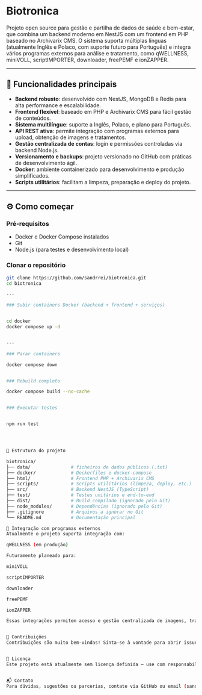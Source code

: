 # Biotronica

Projeto open source para gestão e partilha de dados de saúde e bem-estar, que combina um backend moderno em NestJS com um frontend em PHP baseado no Archivarix CMS. O sistema suporta múltiplas línguas (atualmente Inglês e Polaco, com suporte futuro para Português) e integra vários programas externos para análise e tratamento, como qWELLNESS, miniVOLL, scriptIMPORTER, downloader, freePEMF e ionZAPPER.

---

## 🚀 Funcionalidades principais

- **Backend robusto**: desenvolvido com NestJS, MongoDB e Redis para alta performance e escalabilidade.
- **Frontend flexível**: baseado em PHP e Archivarix CMS para fácil gestão de conteúdos.
- **Sistema multilíngue**: suporte a Inglês, Polaco, e plano para Português.
- **API REST ativa**: permite integração com programas externos para upload, obtenção de imagens e tratamentos.
- **Gestão centralizada de contas**: login e permissões controladas via backend Node.js.
- **Versionamento e backups**: projeto versionado no GitHub com práticas de desenvolvimento ágil.
- **Docker**: ambiente containerizado para desenvolvimento e produção simplificados.
- **Scripts utilitários**: facilitam a limpeza, preparação e deploy do projeto.

---

## ⚙️ Como começar

### Pré-requisitos

- Docker e Docker Compose instalados
- Git
- Node.js (para testes e desenvolvimento local)

### Clonar o repositório

```bash
git clone https://github.com/sandrrei/biotronica.git
cd biotronica

---

### Subir containers Docker (backend + frontend + serviços)


cd docker
docker compose up -d


---

### Parar containers

docker compose down


### Rebuild completo

docker compose build --no-cache


### Executar testes


npm run test




📁 Estrutura do projeto

biotronica/
├── data/               # ficheiros de dados públicos (.txt)
├── docker/             # Dockerfiles e docker-compose
├── html/               # Frontend PHP + Archivarix CMS
├── scripts/            # Scripts utilitários (limpeza, deploy, etc.)
├── src/                # Backend NestJS (TypeScript)
├── test/               # Testes unitários e end-to-end
├── dist/               # Build compilado (ignorado pelo Git)
├── node_modules/       # Dependências (ignorado pelo Git)
├── .gitignore          # Arquivos a ignorar no Git
└── README.md           # Documentação principal

📡 Integração com programas externos
Atualmente o projeto suporta integração com:

qWELLNESS (em produção)

Futuramente planeado para:

miniVOLL

scriptIMPORTER

downloader

freePEMF

ionZAPPER

Essas integrações permitem acesso e gestão centralizada de imagens, tratamentos e dados relevantes ao bem-estar.


🤝 Contribuições
Contribuições são muito bem-vindas! Sinta-se à vontade para abrir issues, enviar pull requests e discutir melhorias.


📜 Licença
Este projeto está atualmente sem licença definida — use com responsabilidade e para fins educacionais.


📬 Contato
Para dúvidas, sugestões ou parcerias, contate via GitHub ou email (sandrrei@gmail.com).




